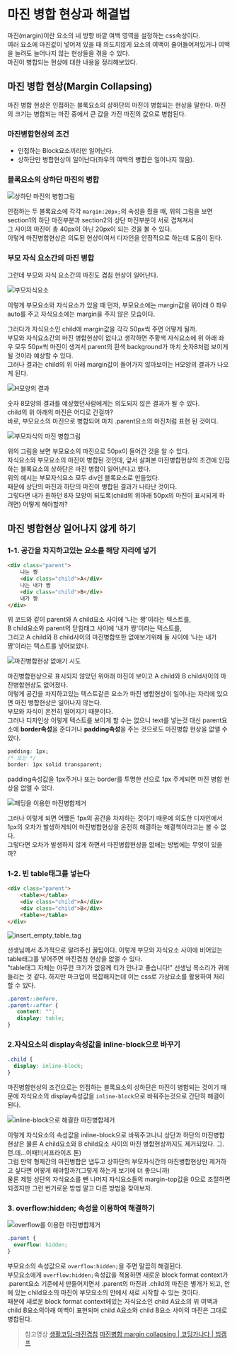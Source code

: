 # 마진 병합 현상과 해결법

마진(margin)이란 요소의 네 방향 바깥 여백 영역을 설정하는 css속성이다.  
여러 요소에 마진값이 넣어져 있을 때 의도치않게 요소의 여백이 줄어들어져있거나 여백을 늘려도 늘어나지 않는 현상들을 겪을 수 있다.  
마진이 병합되는 현상에 대한 내용을 정리해보았다.

## 마진 병합 현상(Margin Collapsing)

마진 병합 현상은 인접하는 블록요소의 상하단의 마진이 병합되는 현상을 말한다.
마진의 크기는 병합되는 마진 중에서 큰 값을 가진 마진의 값으로 병합된다.

### 마진병합현상의 조건

- 인접하는 Block요소끼리만 일어난다.  
- 상하단만 병합현상이 일어난다(좌우의 여백의 병합은 일어나지 않음).

### 블록요소의 상하단 마진의 병합

![상하단 마진의 병합그림](https://images.velog.io/images/ursr0706/post/67d3104c-5e30-4421-8b82-52ea208318d1/%E1%84%89%E1%85%B3%E1%84%8F%E1%85%B3%E1%84%85%E1%85%B5%E1%86%AB%E1%84%89%E1%85%A3%E1%86%BA%202020-07-19%20%E1%84%8B%E1%85%A9%E1%84%8C%E1%85%A5%E1%86%AB%2010.24.56.png)

인접하는 두 블록요소에 각각 `margin:20px;`의 속성을 줬을 때,
위의 그림을 보면 section1의 하단 마진부분과 section2의 상단 마진부분이 서로 겹쳐져서  
그 사이의 마진이 총 40px이 아닌 20px이 되는 것을 볼 수 있다.  
이렇게 마진병합현상은 의도된 현상이여서 디자인을 안정적으로 하는데 도움이 된다.  

### 부모 자식 요소간의 마진 병합

그런데 부모와 자식 요소간의 마진도 겹침 현상이 일어난다.  

![부모자식요소](https://images.velog.io/images/ursr0706/post/b066ab8e-caf1-4fdb-a054-b9de584ed7e8/%E1%84%89%E1%85%B3%E1%84%8F%E1%85%B3%E1%84%85%E1%85%B5%E1%86%AB%E1%84%89%E1%85%A3%E1%86%BA%202020-07-19%20%E1%84%8B%E1%85%A9%E1%84%8C%E1%85%A5%E1%86%AB%2011.12.07.png)

이렇게 부모요소와 자식요소가 있을 때 먼저, 부모요소에는 margin값을 위아래 0 좌우 auto를 주고 자식요소에는 margin을 주지 않은 모습이다.  

그러다가 자식요소인 child에 margin값을 각각 50px씩 주면 어떻게 될까.  
부모와 자식요소간의 마진 병합현상이 없다고 생각하면 주황색 자식요소에 위 아래 좌 우 모두 50px씩 마진이 생겨서 parent의 흰색 background가 마치 숫자8처럼 보이게 될 것이라 예상할 수 있다.  
그러나 결과는 child의 위 아래 margin값이 들어가지 않아보이는 H모양의 결과가 나오게 된다.

![H모양의 결과](https://images.velog.io/images/ursr0706/post/4b61a8cd-b155-45a5-b19a-735bd87f6702/%E1%84%89%E1%85%B3%E1%84%8F%E1%85%B3%E1%84%85%E1%85%B5%E1%86%AB%E1%84%89%E1%85%A3%E1%86%BA%202020-07-19%20%E1%84%8B%E1%85%A9%E1%84%8C%E1%85%A5%E1%86%AB%2011.09.20.png)

숫자 8모양의 결과를 예상했던사람에게는 의도되지 않은 결과가 될 수 있다.  
child의 위 아래의 마진은 어디로 간걸까?  
바로, 부모요소의 마진으로 병합되어 마치 .parent요소의 마진처럼 표현 된 것이다.

![부모자식의 마진 병합그림](https://images.velog.io/images/ursr0706/post/e9ee3ec2-be38-4353-a122-e97ed9684713/%E1%84%89%E1%85%B3%E1%84%8F%E1%85%B3%E1%84%85%E1%85%B5%E1%86%AB%E1%84%89%E1%85%A3%E1%86%BA%202020-07-19%20%E1%84%8B%E1%85%A9%E1%84%8C%E1%85%A5%E1%86%AB%2010.52.25.png)  

위의 그림을 보면 부모요소의 마진으로 50px이 들어간 것을 알 수 있다.  
자식요소와 부모요소의 마진이 병합된 것인데, 앞서 살펴본 마진병합현상의 조건에 인접하는 블록요소의 상하단은 마진 병합이 일어난다고 했다.  
위의 예시는 부모자식요소 모두 div인 블록요소로 만들었다.  
때문에 상단의 마진과 하단의 마진이 병합된 결과가 나타난 것이다.  
그렇다면 내가 원하던 8자 모양이 되도록(child의 위아래 50px의 마진이 표시되게 하려면) 어떻게 해야할까?  

## 마진 병합현상 일어나지 않게 하기  

### 1-1. 공간을 차지하고있는 요소를 해당 자리에 넣기

```html
<div class="parent">
    나는 짱
    <div class="child">A</div>
    나는 내가 짱
    <div class="child">B</div>
    내가 짱
</div>
```

위 코드와 같이 parent와 A child요소 사이에 '나는 짱'이라는 텍스트를,  
B child요소와 parent의 닫힘태그 사이에 '내가 짱'이라는 텍스트를,  
그리고 A child와 B child사이의 마진병합또한 없애보기위해 둘 사이에 '나는 내가 짱'이라는 텍스트를 넣어보았다.  

![마진병합현상 없애기 시도](https://images.velog.io/images/ursr0706/post/2f5d361d-d904-40fc-a472-2ad7a65f437e/%E1%84%89%E1%85%B3%E1%84%8F%E1%85%B3%E1%84%85%E1%85%B5%E1%86%AB%E1%84%89%E1%85%A3%E1%86%BA%202020-07-19%20%E1%84%8B%E1%85%A9%E1%84%8C%E1%85%A5%E1%86%AB%2011.50.27.png)

마진병합현상으로 표시되지 않았던 위아래 마진이 보이고 A child와 B child사이의 마진병합현상도 없어졌다.  
이렇게 공간을 차지하고있는 텍스트같은 요소가 마진 병합현상이 일어나는 자리에 있으면 마진 병합현상은 일어나지 않는다.  
부모와 자식이 온전히 떨어지기 때문이다.  
그러나 디자인상 이렇게 텍스트를 보이게 할 수는 없으니 text를 넣는것 대신 parent요소에 **border속성**을 준다거나 **padding속성**을 주는 것으로도 마진병합 현상을 없앨 수 있다.

```css
padding: 1px;
/* 또는 */
border: 1px solid transparent;
```

padding속성값을 1px주거나 또는 border를 투명한 선으로 1px 주게되면 마진 병합 현상을 없앨 수 있다.  

![패딩을 이용한 마진병합제거](https://images.velog.io/images/ursr0706/post/2b2ab095-1084-40e6-a8cd-e820a7e0616e/%E1%84%89%E1%85%B3%E1%84%8F%E1%85%B3%E1%84%85%E1%85%B5%E1%86%AB%E1%84%89%E1%85%A3%E1%86%BA%202020-07-19%20%E1%84%8B%E1%85%A9%E1%84%92%E1%85%AE%2012.00.21.png)

그러나 이렇게 되면 어쨌든 1px의 공간을 차지하는 것이기 때문에 의도한 디자인에서 1px의 오차가 발생하게되어 마진병합현상을 온전히 해결하는 해결책이라고는 볼 수 없다.  
그렇다면 오차가 발생하지 않게 하면서 마진병합현상을 없애는 방법에는 무엇이 있을까?

### 1-2. 빈 table태그를 넣는다

```html
<div class="parent">
    <table></table>
    <div class="child">A</div>
    <div class="child">B</div>
    <table></table>
</div>
```

![insert_empty_table_tag](https://images.velog.io/images/ursr0706/post/36a06e4f-3580-4700-bac1-bd0a0730a7d5/%E1%84%89%E1%85%B3%E1%84%8F%E1%85%B3%E1%84%85%E1%85%B5%E1%86%AB%E1%84%89%E1%85%A3%E1%86%BA%202020-07-19%20%E1%84%8B%E1%85%A9%E1%84%92%E1%85%AE%2012.00.21%20%E1%84%87%E1%85%A9%E1%86%A8%E1%84%89%E1%85%A1%E1%84%87%E1%85%A9%E1%86%AB.png)

선생님께서 추가적으로 알려주신 꿀팁이다.
이렇게 부모와 자식요소 사이에 비어있는 table태그를 넣어주면 마진겹침 현상을 없앨 수 있다.  
"table태그 자체는 아무런 크기가 없응께 티가 안나고 좋습니다!"
선생님 목소리가 귀에 들리는 것 같다.
하지만 마크업이 복잡해지는데 이는 css로 가상요소를 활용하여 처리 할 수 있다.

```css
.parent::before,
.parent::after {
   content: "";
   display: table;
}
```

### 2.자식요소의 display속성값을 inline-block으로 바꾸기

```css
.child {
  display: inline-block;
}
```

마진병합현상의 조건으로는 인접하는 블록요소의 상하단은 마진이 병합되는 것이기 때문에 자식요소의 display속성값을 `inline-block`으로 바꿔주는것으로 간단히 해결이 된다.

![inline-block으로 해결한 마진병합제거](https://images.velog.io/images/ursr0706/post/e0ee36ab-4722-435e-991d-b6cb9d8b68f9/%E1%84%89%E1%85%B3%E1%84%8F%E1%85%B3%E1%84%85%E1%85%B5%E1%86%AB%E1%84%89%E1%85%A3%E1%86%BA%202020-07-19%20%E1%84%8B%E1%85%A9%E1%84%92%E1%85%AE%2012.12.27.png)

이렇게 자식요소의 속성값을 inline-block으로 바꿔주고나니 상단과 하단의 마진병합현상은 물론 A child요소와 B child요소 사이의 마진 병합현상까지도 제거되었다.
그.런.데...이때!!(서프라이즈 톤)  
그럼 만약 형제간의 마진병합은 냅두고 상하단의 부모자식간의 마진병합현상만 제거하고 싶다면 어떻게 해야할까?(그렇게 하는게 보기에 더 좋으니까)  
물론 제일 상단의 자식요소를 뺀 나머지 자식요소들의 margin-top값을 0으로 조절하면 되겠지만 그런 번거로운 방법 말고 다른 방법을 찾아보자.  

### 3. overflow:hidden; 속성을 이용하여 해결하기

![overflow를 이용한 마진병합제거](https://images.velog.io/images/ursr0706/post/c112150b-9dad-42f1-946c-d9775e351810/%E1%84%89%E1%85%B3%E1%84%8F%E1%85%B3%E1%84%85%E1%85%B5%E1%86%AB%E1%84%89%E1%85%A3%E1%86%BA%202020-07-19%20%E1%84%8B%E1%85%A9%E1%84%92%E1%85%AE%201.26.50.png)

```css
.parent {
  overflow: hidden;
}
```

부모요소의 속성값으로 `overflow:hidden;`을 주면 말끔히 해결된다.  
부모요소에게 `overflow:hidden;`속성값을 적용하면 새로운 block format context가 .parent요소 기준에서 만들어지면서 .parent의 마진과 .child의 마진은 별개가 되고, 안에 있는 child요소의 마진이 부모요소의 안에서 새로 시작할 수 있는 것이다.  
때문에 새로운 block format context에있는 자식요소인 child A요소의 위 여백과 child B요소의아래 여백이 표현되며 child A요소와 child B요소 사이의 마진은 그대로 병합된다.  

>참고영상
>[생활코딩-마진겹침](https://youtu.be/zZjTUDAR0ik)
>[마진병합 margin collapsing | 코딩가나다 | 빔캠프](https://youtu.be/c19Mjg-ivxc)
